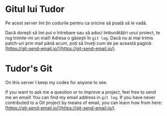# Gitul lui Tudor

Pe acest server îmi țin codurile pentru ca oricine să poată să le vadă.

Dacă dorești să îmi pui o întrebare sau să aduci îmbunătățiri unui proiect, te rog trimite-mi
un mail! Adresa o găsești în `git log`. Dacă nu ai mai trimis patch-uri prin mail până acum, poți
să înveți cum de pe această pagină: [https://git-send-email.io/](https://git-send-email.io/).

# Tudor's Git

On this server I keep my codes for anyone to see.

If you want to ask me a question or to improve a project, feel free to send me an email! You can
find my email address in `git log`. If you have never contributed to a Git project by means of email,
you can learn how from here: [https://git-send-email.io/](https://git-send-email.io/).
